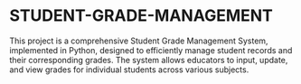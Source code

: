 # STUDENT-GRADE-MANAGEMENT
This project is a comprehensive Student Grade Management System, implemented in Python, designed to efficiently manage student records and their corresponding grades. The system allows educators to input, update, and view grades for individual students across various subjects. 
